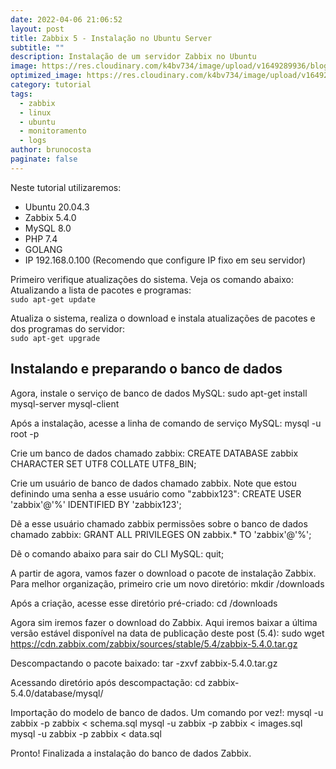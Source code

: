 ```yaml
---
date: 2022-04-06 21:06:52
layout: post
title: Zabbix 5 - Instalação no Ubuntu Server
subtitle: ""
description: Instalação de um servidor Zabbix no Ubuntu
image: https://res.cloudinary.com/k4bv734/image/upload/v1649289936/blog/zabbix_i5azuy.jpg
optimized_image: https://res.cloudinary.com/k4bv734/image/upload/v1649289936/blog/zabbix_optimized_pfmyho.jpg
category: tutorial
tags:
  - zabbix
  - linux
  - ubuntu
  - monitoramento
  - logs
author: brunocosta
paginate: false
---
```

Neste tutorial utilizaremos:
* Ubuntu 20.04.3
* Zabbix 5.4.0
* MySQL 8.0
* PHP 7.4
* GOLANG
* IP 192.168.0.100 (Recomendo que configure IP fixo em seu servidor)

Primeiro verifique atualizações do sistema. Veja os comando abaixo:  
Atualizando a lista de pacotes e programas:  
```sudo apt-get update``` 
 
Atualiza o sistema, realiza o download e instala atualizações de pacotes e dos programas do servidor:  
```sudo apt-get upgrade```

## Instalando e preparando o banco de dados

Agora, instale o serviço de banco de dados MySQL:
sudo apt-get install mysql-server mysql-client

Após a instalação, acesse a linha de comando de serviço MySQL:
mysql -u root -p

Crie um banco de dados chamado zabbix:
CREATE DATABASE zabbix CHARACTER SET UTF8 COLLATE UTF8_BIN;

Crie um usuário de banco de dados chamado zabbix. Note que estou definindo uma senha a esse usuário como "zabbix123":
CREATE USER 'zabbix'@'%' IDENTIFIED BY 'zabbix123';

Dê a esse usuário chamado zabbix permissões sobre o banco de dados chamado zabbix:
GRANT ALL PRIVILEGES ON zabbix.* TO 'zabbix'@'%';

Dê o comando abaixo para sair do CLI MySQL:
quit;

A partir de agora, vamos fazer o download o pacote de instalação Zabbix.
Para melhor organização, primeiro crie um novo diretório:
mkdir /downloads

Após a criação, acesse esse diretório pré-criado:
cd /downloads

Agora sim iremos fazer o download do Zabbix. Aqui iremos baixar a última versão estável disponível na data de publicação deste post (5.4):
sudo wget https://cdn.zabbix.com/zabbix/sources/stable/5.4/zabbix-5.4.0.tar.gz

Descompactando o pacote baixado:
tar -zxvf zabbix-5.4.0.tar.gz

Acessando diretório após descompactação:
cd zabbix-5.4.0/database/mysql/

Importação do modelo de banco de dados. Um comando por vez!:
mysql -u zabbix -p zabbix < schema.sql
mysql -u zabbix -p zabbix < images.sql
mysql -u zabbix -p zabbix < data.sql

Pronto! Finalizada a instalação do banco de dados Zabbix.
